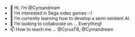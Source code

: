 - 👋 Hi, I’m @Cymandream
- 👀 I’m interested in Sega video games :-)
- 🌱 I’m currently learning how to develop a semi-sentient AI.
- 💞️ I’m looking to collaborate on ... Everything!
- 📫 How to reach me ... @CyrusTB, @Cymandream

<!---
Cymandream/Cymandream is a ✨ special ✨ repository because its `README.md` (this file) appears on your GitHub profile.
You can click the Preview link to take a look at your changes.
--->

